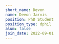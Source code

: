 ```yaml
---
short_name: Devon
name: Devon Jarvis
position: PhD Student
position_type: dphil
alum: false
join_date: 2022-09-01
---
```



